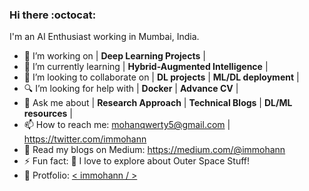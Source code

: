 ### Hi there :octocat:
I'm an AI Enthusiast working in Mumbai, India.


- 🏢 I’m working on | **Deep Learning Projects** |
- 🔭 I’m currently learning | **Hybrid-Augmented Intelligence** | 
- 👯 I’m looking to collaborate on | **DL projects** | **ML/DL deployment** | 
- 🔍 I’m looking for help with | **Docker** | **Advance CV** | 
- 💬 Ask me about | **Research Approach** | **Technical Blogs** | **DL/ML resources**  |
- 📫 How to reach me: mohanqwerty5@gmail.com  |   https://twitter.com/immohann
- 📑 Read my blogs on Medium: https://medium.com/@immohann
- ⚡ Fun fact: 🌌 I love to explore about Outer Space Stuff!
- 👾 Protfolio: [ < immohann / > ](https://immohann.github.io/Portfolio/) 
